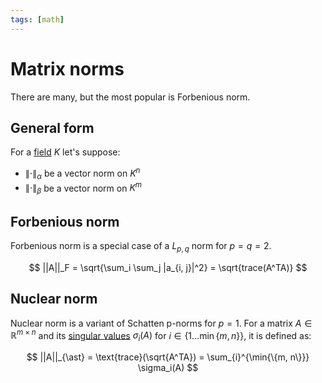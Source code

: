 ```yaml
---
tags: [math]
---
```

[field]: field.md

# Matrix norms

There are many, but the most popular is Forbenious norm.

## General form

For a [field][field] $K$ let's suppose:

- $\lVert \cdot \rVert_\alpha$ be a vector norm on $K^n$
- $\lVert \cdot \rVert_\beta$ be a vector norm on $K^m$


## Forbenious norm

Forbenious norm is a special case of a $L_{p, q}$ norm for $p = q = 2$.

$$
||A||_F = \sqrt{\sum_i \sum_j |a_{i, j}|^2} = \sqrt{trace(A^TA)}
$$

## Nuclear norm

Nuclear norm is a variant of Schatten p-norms for $p=1$. For a matrix $A \in
\mathbb{R}^{m \times n}$ and its [singular values](./svd.md) $\sigma_i(A)$ for $i \in
\{1\ldots \min{\{m, n\}}\}$, it is defined as:

$$
||A||_{\ast} = \text{trace}(\sqrt{A^TA}) = \sum_{i}^{\min{\{m, n\}}} \sigma_i(A)
$$
